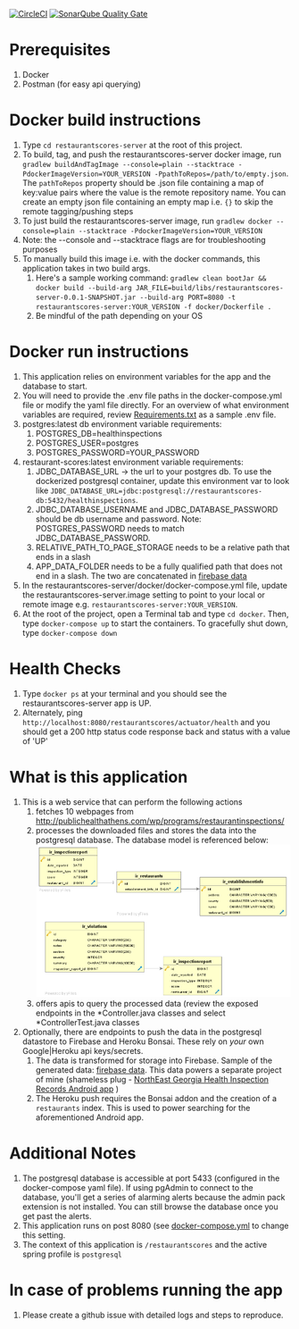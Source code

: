 [![CircleCI](https://circleci.com/gh/janoulle/NEGARestaurantScores/tree/master.svg?style=svg)](https://circleci.com/gh/janoulle/NEGARestaurantScores/tree/master)
[![SonarQube Quality Gate](https://sonarcloud.io/api/project_badges/measure?project=restaurantscores-project%3Arestaurantscores-server&metric=alert_status)](https://sonarcloud.io/dashboard?id=restaurantscores-project%3Arestaurantscores-server)


# Prerequisites

1. Docker
2. Postman (for easy api querying)

# Docker build instructions
1. Type ```cd restaurantscores-server``` at the root of this project.
2. To build, tag, and push the restaurantscores-server docker image, run ```gradlew buildAndTagImage --console=plain --stacktrace -PdockerImageVersion=YOUR_VERSION -PpathToRepos=/path/to/empty.json```. The `pathToRepos` property should be .json file containing a map of key:value pairs where the value is the remote repository name. You can create an empty json file containing an empty map i.e. `{}` to skip the remote tagging/pushing steps
3. To just build the restaurantscores-server image, run ```gradlew docker --console=plain --stacktrace -PdockerImageVersion=YOUR_VERSION```
4. Note: the --console and --stacktrace flags are for troubleshooting purposes
5. To manually build this image i.e. with the docker commands, this application takes in two build args.
    1. Here's a sample working command: ```gradlew clean bootJar && docker build --build-arg JAR_FILE=build/libs/restaurantscores-server-0.0.1-SNAPSHOT.jar --build-arg PORT=8080 -t restaurantscores-server:YOUR_VERSION -f docker/Dockerfile .```
    2. Be mindful of the path depending on your OS


# Docker run instructions

1. This application relies on environment variables for the app and the database to start.
2. You will need to provide the .env file paths in the docker-compose.yml file or modify the yaml file directly. For an overview of what environment variables are required, review [Requirements.txt](restaurantscores-server/Requirements.txt) as a sample .env file.
3. postgres:latest db environment variable requirements:
    1. POSTGRES_DB=healthinspections
    2. POSTGRES_USER=postgres
    3. POSTGRES_PASSWORD=YOUR_PASSWORD
4. restaurant-scores:latest environment variable requirements:
    1. JDBC_DATABASE_URL -> the url to your postgres db. To use the dockerized postgresql container, update this environment var to look like ```JDBC_DATABASE_URL=jdbc:postgresql://restaurantscores-db:5432/healthinspections```.
    2. JDBC_DATABASE_USERNAME and JDBC_DATABASE_PASSWORD should be db username and password. Note: POSTGRES_PASSWORD needs to match JDBC_DATABASE_PASSWORD.
    3. RELATIVE_PATH_TO_PAGE_STORAGE needs to be a relative path that ends in a slash
    4. APP_DATA_FOLDER needs to be a fully qualified path that does not end in a slash. The two are concatenated in [firebase data](restaurantscores-server/src/main/java/com/janeullah/healthinspectionrecords/domain/PathVariables.java)
5. In the restaurantscores-server/docker/docker-compose.yml file, update the restaurantscores-server.image setting to point to your local or remote image e.g. `restaurantscores-server:YOUR_VERSION`.
6. At the root of the project, open a Terminal tab and type `cd docker`. Then, type `docker-compose up` to start the containers. To gracefully shut down, type ```docker-compose down```

# Health Checks

1. Type `docker ps` at your terminal and you should see the restaurantscores-server app is UP.
2. Alternately, ping `http://localhost:8080/restaurantscores/actuator/health` and you should get a 200 http status code response back and status with a value of 'UP'

# What is this application

1. This is a web service that can perform the following actions
    1. fetches 10 webpages from http://publichealthathens.com/wp/programs/restaurantinspections/
    2. processes the downloaded files and stores the data into the postgresql database. The database model is referenced below: ![alt text](restaurantscores-server/src/main/resources/restaurantscores-erd.png "Entity Relationship diagram for RestaurantScores project")
    3. offers apis to query the processed data (review the exposed endpoints in the *Controller.java classes and select *ControllerTest.java classes
2. Optionally, there are endpoints to push the data in the postgresql datastore to Firebase and Heroku Bonsai. These rely on *your* own Google|Heroku api keys/secrets.
    1. The data is transformed for storage into Firebase. Sample of the generated data: [firebase data](restaurantscores-server/src/main/resources/firebase-schema.json). This data powers a separate project of mine (shameless plug - [NorthEast Georgia Health Inspection Records Android app](http://bit.ly/negarestauranthealthinspections) )
    2. The Heroku push requires the Bonsai addon and the creation of a `restaurants` index. This is used to power searching for the aforementioned Android app.

# Additional Notes

1. The postgresql database is accessible at port 5433 (configured in the docker-compose yaml file). If using pgAdmin to connect to the database, you'll get a series of alarming alerts because the admin pack extension is not installed. You can still browse the database once you get past the alerts.
2. This application runs on post 8080 (see [docker-compose.yml](restaurantscores-server/docker/docker-compose.yml) to change this setting.
3. The context of this application is `/restaurantscores` and the active spring profile is `postgresql`

# In case of problems running the app

1. Please create a github issue with detailed logs and steps to reproduce.